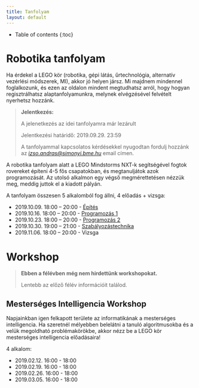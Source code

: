 ```yaml
---
title: Tanfolyam
layout: default
---
```


* Table of contents
{:toc}

# Robotika tanfolyam

Ha érdekel a LEGO kör (robotika, gépi látás, űrtechnológia, alternatív vezérlési módszerek, MI), akkor jó helyen jársz. Mi majdnem mindennel foglalkozunk, és ezen az oldalon mindent megtudhatsz arról, hogy hogyan regisztrálhatsz alaptanfolyamunkra, melynek elvégzésével felvételt nyerhetsz hozzánk.

> **Jelentkezés:**
>
> A jelenetkezés az idei tanfolyamra már lezárult
>
> Jelentkezési határidő: 2019.09.29. 23:59
>
> A tanfolyammal kapcsolatos kérdésekkel nyugodtan fordulj hozzánk az *izso.andras@simonyi.bme.hu* email címen.


A robotika tanfolyam alatt a LEGO Mindstorms NXT-k segítségével fogtok rovereket építeni 4-5 fős csapatokban, és megtanuljátok azok programozását. Az utolsó alkalmon egy végső megmérettetésen nézzük meg, meddig juttok el a kiadott pályán.

A tanfolyam összesen 5 alkalomból fog állni, 4 előadás + vizsga:

 - 2019.10.09. 18:00 – 20:00 - [Építés](epites)
 - 2019.10.16. 18:00 – 20:00 - [Programozás 1](programozas-1)
 - 2019.10.23. 18:00 – 20:00 - [Programozás 2](programozas-2)
 - 2019.10.30. 19:00 – 21:00 - [Szabályozástechnika](szabalyozastechnika)
 - 2019.11.06. 18:00 – 20:00 - Vizsga


# Workshop

> **Ebben a félévben még nem hirdettünk workshopokat.**
>
> Lentebb az előző félév információit találod.


## Mesterséges Intelligencia Workshop

Napjainkban igen felkapott területe az informatikának a mesterséges intelligencia. Ha szeretnél mélyebben belelátni a tanuló algoritmusokba és a velük megoldható problémakörökbe, akkor nézz be a LEGO kör mesterséges intelligencia előadásaira!

4 alkalom:

- 2019.02.12. 16:00 - 18:00 
- 2019.02.19. 16:00 - 18:00 
- 2019.02.26. 16:00 - 18:00 
- 2019.03.05. 16:00 - 18:00 
